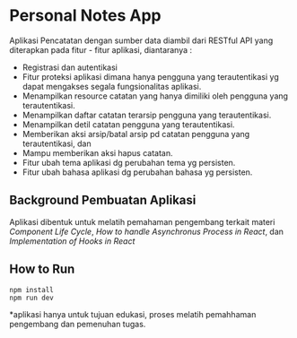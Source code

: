 # Personal Notes App
Aplikasi Pencatatan dengan sumber data diambil dari RESTful API yang diterapkan pada fitur - fitur aplikasi, diantaranya :
- Registrasi dan autentikasi
- Fitur proteksi aplikasi dimana hanya pengguna yang terautentikasi yg dapat mengakses segala fungsionalitas aplikasi.
- Menampilkan resource catatan yang hanya dimiliki oleh pengguna yang terautentikasi.
- Menampilkan daftar catatan terarsip pengguna yang terautentikasi.
- Menampilkan detil catatan pengguna yang terautentikasi.
- Memberikan aksi arsip/batal arsip pd catatan pengguna yang terautentikasi, dan
- Mampu memberikan aksi hapus catatan.
- Fitur ubah tema aplikasi dg perubahan tema yg persisten.
- Fitur ubah bahasa aplikasi dg perubahan bahasa yg persisten.

## Background Pembuatan Aplikasi
Aplikasi dibentuk untuk melatih pemahaman pengembang terkait materi <i>Component Life Cycle</i>, <i>How to handle Asynchronus Process in React</i>, dan <i>Implementation of Hooks in React</i>

## How to Run

```
npm install
npm run dev
```
*aplikasi hanya untuk tujuan edukasi, proses melatih pemahhaman pengembang dan pemenuhan tugas.
